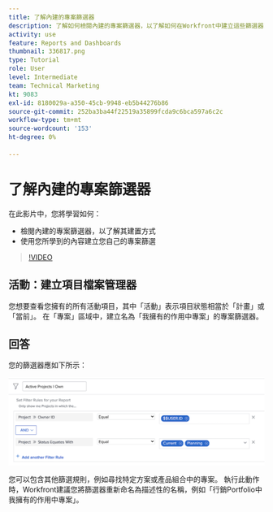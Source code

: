 ```yaml
---
title: 了解內建的專案篩選器
description: 了解如何檢閱內建的專案篩選器，以了解如何在Workfront中建立這些篩選器，並建立您自己的專案篩選器。
activity: use
feature: Reports and Dashboards
thumbnail: 336817.png
type: Tutorial
role: User
level: Intermediate
team: Technical Marketing
kt: 9083
exl-id: 8180029a-a350-45cb-9948-eb5b44276b86
source-git-commit: 252ba3ba44f22519a35899fcda9c6bca597a6c2c
workflow-type: tm+mt
source-wordcount: '153'
ht-degree: 0%

---
```


# 了解內建的專案篩選器

在此影片中，您將學習如何：

* 檢閱內建的專案篩選器，以了解其建置方式
* 使用您所學到的內容建立您自己的專案篩選

>[!VIDEO](https://video.tv.adobe.com/v/336817/?quality=12)


## 活動：建立項目檔案管理器

您想要查看您擁有的所有活動項目，其中「活動」表示項目狀態相當於「計畫」或「當前」。 在「專案」區域中，建立名為「我擁有的作用中專案」的專案篩選器。

## 回答

您的篩選器應如下所示：

![建立專案篩選器的畫面影像](assets/opening-built-in-project-filters-1.png)

您可以包含其他篩選規則，例如尋找特定方案或產品組合中的專案。 執行此動作時，Workfront建議您將篩選器重新命名為描述性的名稱，例如「行銷Portfolio中我擁有的作用中專案」。
